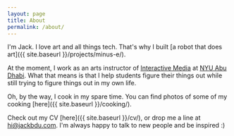 ```yaml
---
layout: page
title: About
permalink: /about/
---
```


I'm Jack. I love art and all things tech. That's why I built [a robot that does art]({{ site.baseurl }}/projects/minus-e/).

At the moment, I work as an arts instructor of [Interactive Media](https://nyuad.nyu.edu/en/academics/divisions/arts-and-humanities/academic-programs/interactive-media.html) at [NYU Abu Dhabi](https://nyuad.nyu.edu/en/). What that means is that I help students figure their things out while still trying to figure things out in my own life.

Oh, by the way, I cook in my spare time. You can find photos of some of my cooking [here]({{ site.baseurl }}/cooking/).

Check out my CV [here]({{ site.baseurl }}/cv/), or drop me a line at [hi@jackbdu.com](mailto:hi@jackbdu.com). I'm always happy to talk to new people and be inspired :)
